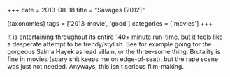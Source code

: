 +++
date = 2013-08-18
title = "Savages (2012)"

[taxonomies]
tags = ['2013-movie', 'good']
categories = ['movies']
+++

It is entertaining throughout its entire 140+ minute run-time, but it
feels like a desperate attempt to be trendy/stylish. See for example
going for the gorgeous Salma Hayek as lead villain, or the three-some
thing. Brutality is fine in movies (scary shit keeps me on
edge-of-seat), but the rape scene was just not needed. Anyways, this
isn\'t serious film-making.
